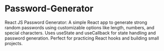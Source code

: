 # Password-Generator
 React JS Password Generator: A simple React app to generate strong random passwords using customizable options like length, numbers, and special characters. Uses useState and useCallback for state handling and password generation. Perfect for practicing React hooks and building small projects.
